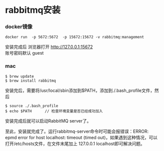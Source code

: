 # rabbitmq安装

### docker镜像  
```
docker run  -p 5672:5672  -p 15672:15672 -v rabbitmq:management
```
安装完成后
浏览器打开 http://127.0.0.1:15672  
账号密码默认 guest

### mac
```
$ brew update
$ brew install rabbitmq
```
安装完后，需要将/usr/local/sbin添加到$PATH，添加到./.bash_profile文件，然后
```
$ source ./.bash_profile
$ echo $PATH      // 检查环境变量是否已经成功加入
```
安装完成后就可以启动RabbitMQ server了。

至此，安装就完成了。运行rabbitmq-server命令时可能会报错误：ERROR: epmd error for host localhost: timeout (timed out)，如果遇到这种情况，可以打开/etc/hosts文件，在文件末尾加上 127.0.0.1 localhost即可解决问题。
